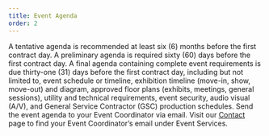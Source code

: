 ```yaml
---
title: Event Agenda
order: 2
---
```


A tentative agenda is recommended at least six (6) months before the first contract day. A preliminary agenda is required sixty (60) days before the first contract day. A final agenda containing complete event requirements is due thirty-one (31) days before the first contract day, including but not limited to, event schedule or timeline, exhibition timeline (move-in, show, move-out) and diagram, approved floor plans (exhibits, meetings, general sessions), utility and technical requirements, event security, audio visual (A/V), and General Service Contractor (GSC) production schedules. Send the event agenda to your Event Coordinator via email. Visit our [Contact](https://www.austinconventioncenter.com/contact/) page to find your Event Coordinator’s email under Event Services.
